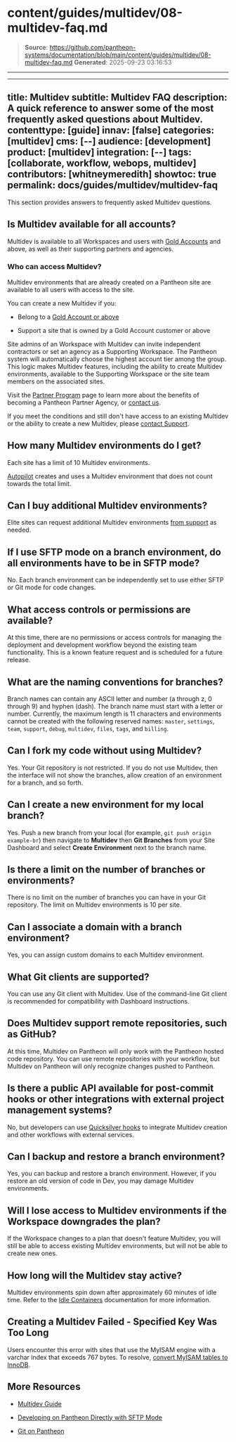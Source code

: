 # content/guides/multidev/08-multidev-faq.md

> **Source**: https://github.com/pantheon-systems/documentation/blob/main/content/guides/multidev/08-multidev-faq.md
> **Generated**: 2025-09-23 03:16:53

---

---
title: Multidev
subtitle: Multidev FAQ
description: A quick reference to answer some of the most frequently asked questions about Multidev.
contenttype: [guide]
innav: [false]
categories: [multidev]
cms: [--]
audience: [development]
product: [multidev]
integration: [--]
tags: [collaborate, workflow, webops, multidev]
contributors: [whitneymeredith]
showtoc: true
permalink: docs/guides/multidev/multidev-faq
---

This section provides answers to frequently asked Multidev questions.

## Is Multidev available for all accounts?

Multidev is available to all Workspaces and users with [Gold Accounts](/guides/support/#support-features-and-response-times) and above, as well as their supporting partners and agencies.

### Who can access Multidev?

Multidev environments that are already created on a Pantheon site are available to all users with access to the site.

You can create a new Multidev if you:

- Belong to a [Gold Account or above](/guides/account-mgmt/workspace-sites-teams/workspaces#account-plans)

- Support a site that is owned by a Gold Account customer or above

<Alert title="Note"  type="info" >

Site admins of an Workspace with Multidev can invite independent contractors or set an agency as a Supporting Workspace. The Pantheon system will automatically choose the highest account tier among the group. This logic makes Multidev features, including the ability to create Multidev environments, available to the Supporting Workspace or the site team members on the associated sites.   

</Alert>

Visit the [Partner Program](https://pantheon.io/plans/partner-program?docs) page to learn more about the benefits of becoming a Pantheon Partner Agency, or [contact us](https://pantheon.io/contact-us?docs).

If you meet the conditions and still don't have access to an existing Multidev or the ability to create a new Multidev, please [contact Support](https://dashboard.pantheon.io/#support).

## How many Multidev environments do I get?

Each site has a limit of 10 Multidev environments.

[Autopilot](/guides/autopilot/) creates and uses a Multidev environment that does not count towards the total limit.

## Can I buy additional Multidev environments?

Elite sites can request additional Multidev environments [from support](/guides/support/contact-support/) as needed.

## If I use SFTP mode on a branch environment, do all environments have to be in SFTP mode?

No. Each branch environment can be independently set to use either SFTP or Git mode for code changes.

## What access controls or permissions are available?

At this time, there are no permissions or access controls for managing the deployment and development workflow beyond the existing team functionality. This is a known feature request and is scheduled for a future release.

## What are the naming conventions for branches?

Branch names can contain any ASCII letter and number (a through z, 0 through 9) and hyphen (dash). The branch name must start with a letter or number. Currently, the maximum length is 11 characters and environments cannot be created with the following reserved names: `master`, `settings`, `team`, `support`, `debug`, `multidev`, `files`, `tags`, and `billing`.

## Can I fork my code without using Multidev?

Yes. Your Git repository is not restricted. If you do not use Multidev, then the interface will not show the branches, allow creation of an environment for a branch, and so forth.

## Can I create a new environment for my local branch?

Yes. Push a new branch from your local (for example, `git push origin example-br`) then navigate to **Multidev** then **Git Branches** from your Site Dashboard and select **Create Environment** next to the branch name.

## Is there a limit on the number of branches or environments?

There is no limit on the number of branches you can have in your Git repository. The limit on Multidev environments is 10 per site.

## Can I associate a domain with a branch environment?

Yes, you can assign custom domains to each Multidev environment.

## What Git clients are supported?

You can use any Git client with Multidev. Use of the command-line Git client is recommended for compatibility with Dashboard instructions.

## Does Multidev support remote repositories, such as GitHub?

At this time, Multidev on Pantheon will only work with the Pantheon hosted code repository. You can use remote repositories with your workflow, but Multidev on Pantheon will only recognize changes pushed to Pantheon.

## Is there a public API available for post-commit hooks or other integrations with external project management systems?

No, but developers can use [Quicksilver hooks](/guides/quicksilver/hooks) to integrate Multidev creation and other workflows with external services.

## Can I backup and restore a branch environment?

Yes, you can backup and restore a branch environment. However, if you restore an old version of code in Dev, you may damage Multidev environments.

## Will I lose access to Multidev environments if the Workspace downgrades the plan?

If the Workspace changes to a plan that doesn't feature Multidev, you will still be able to access existing Multidev environments, but will not be able to create new ones.

## How long will the Multidev stay active?

Multidev environments spin down after approximately 60 minutes of idle time. Refer to the [Idle Containers](/application-containers#idle-containers) documentation for more information.

## Creating a Multidev Failed - Specified Key Was Too Long

Users encounter this error with sites that use the MyISAM engine with a varchar index that exceeds 767 bytes. To resolve, [convert MyISAM tables to InnoDB](/guides/mariadb-mysql/myisam-to-innodb).

## More Resources

- [Multidev Guide](/guides/multidev)

- [Developing on Pantheon Directly with SFTP Mode](/guides/sftp)

- [Git on Pantheon](/guides/git)